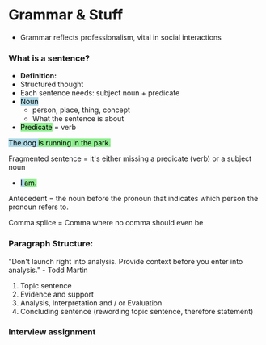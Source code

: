 # Grammar & Stuff
- Grammar reflects professionalism, vital in social interactions

### What is a sentence?
- **Definition:**
- Structured thought
- Each sentence needs: subject noun + predicate
- <mark style="background-color: lightblue">Noun </mark>
  - person, place, thing, concept
  - What the sentence is about
- <mark style="background-color: lightgreen">Predicate</mark> = verb

<mark style="background-color: lightblue">The dog <mark style="background-color: lightgreen">is running in the park.</mark>

Fragmented sentence = it's either missing a predicate (verb) or a subject noun

- <mark style="background-color: lightblue">I <mark style="background-color: lightgreen">am.

Antecedent = the noun before the pronoun that indicates which person the pronoun refers to. 

Comma splice = Comma where no comma should even be

### Paragraph Structure:
"Don't launch right into analysis. Provide context before you enter into analysis." - Todd Martin

1. Topic sentence
2. Evidence and support
3. Analysis, Interpretation and / or Evaluation
4. Concluding sentence (rewording topic sentence, therefore statement)

### Interview assignment

